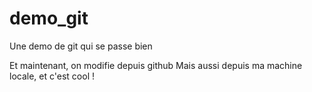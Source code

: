 # demo_git
Une demo de git qui se passe bien

Et maintenant, on modifie depuis github
Mais aussi depuis ma machine locale, et c'est cool !


